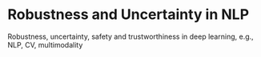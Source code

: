 # Robustness and Uncertainty in NLP
Robustness, uncertainty, safety and trustworthiness in deep learning, e.g., NLP, CV, multimodality
